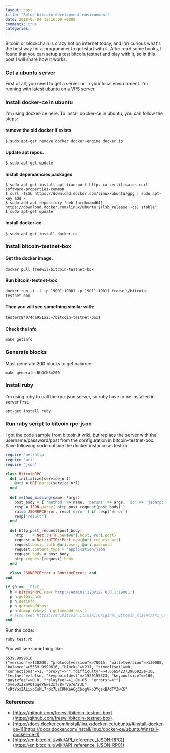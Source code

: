 ```yaml
---
layout: post
title: "Setup bitcoin development environment"
date: 2018-03-04 18:16:09 +0800
comments: true
categories: 
---
```


Bitcoin or blockchain is crazy hot on internet today, and I'm curious what's the best way for a programmer to get start with it. After read some books, I found that you can setup a test bitcoin testnet and play with it, so in this post I will share how it works.

### Get a ubuntu server

First of all, you need to get a server or in your local environment. I'm running with latest ubuntu on a VPS server.

### Install docker-ce in ubuntu

I'm using docker-ce here. To install docker-ce in ubuntu, you can follow the steps:

#### remove the old docker if exists
```
$ sudo apt-get remove docker docker-engine docker.io
```

#### Update apt repos.
```
$ sudo apt-get update

```
#### Install dependencies packages

```
$ sudo apt-get install apt-transport-https ca-certificates curl software-properties-common
$ curl -fsSL https://download.docker.com/linux/ubuntu/gpg | sudo apt-key add -
$ sudo add-apt-repository "deb [arch=amd64] https://download.docker.com/linux/ubuntu $(lsb_release -cs) stable"
$ sudo apt-get update
```



#### Install docker-ce
```
$ sudo apt-get install docker-ce
```


### Install bitcoin-testnet-box
#### Get the docker image.
```
docker pull freewil/bitcoin-testnet-box

```
#### Run bitcoin-testnet-box
```
docker run -t -i -p 19001:19001 -p 19011:19011 freewil/bitcoin-testnet-box
```
#### Then you will see something similar with:
```
tester@84074da951a2:~/bitcoin-testnet-box$
```
#### Check the info
```
make getinfo
```

### Generate blocks

Must generate 200 blocks to get balance
```
make generate BLOCKS=200
```

### Install ruby
I'm using ruby to call the rpc-json server, so ruby have to be installed in server first.
```
apt-get install ruby
```
### Run ruby script to bitcoin rpc-json

I got the code sample from bitcoin.it wiki, but replace the server with the username/password/post from the configuration in bitcoin-testnet-box. Save following code outside the docker instance as test.rb

``` ruby
require 'net/http'
require 'uri'
require 'json'
 
class BitcoinRPC
  def initialize(service_url)
    @uri = URI.parse(service_url)
  end
 
  def method_missing(name, *args)
    post_body = { 'method' => name, 'params' => args, 'id' => 'jsonrpc' }.to_json
    resp = JSON.parse( http_post_request(post_body) )
    raise JSONRPCError, resp['error'] if resp['error']
    resp['result']
  end
 
  def http_post_request(post_body)
    http    = Net::HTTP.new(@uri.host, @uri.port)
    request = Net::HTTP::Post.new(@uri.request_uri)
    request.basic_auth @uri.user, @uri.password
    request.content_type = 'application/json'
    request.body = post_body
    http.request(request).body
  end
 
  class JSONRPCError < RuntimeError; end
end
 
if $0 == __FILE__
  h = BitcoinRPC.new('http://admin1:123@127.0.0.1:19001')
  p h.getbalance
  p h.getinfo
  p h.getnewaddress
  p h.dumpprivkey( h.getnewaddress )
  # also see: https://en.bitcoin.it/wiki/Original_Bitcoin_client/API_Calls_list
end

```

Run the code:
```
ruby test.rb
```
You will see something like:
```
5539.9999616
{"version"=>130200, "protocolversion"=>70015, "walletversion"=>130000, "balance"=>5539.9999616, "blocks"=>211, "timeoffset"=>0, "connections"=>1, "proxy"=>"","difficulty"=>4.656542373906925e-10, "testnet"=>false, "keypoololdest"=>1520155323, "keypoolsize"=>100, "paytxfee"=>0.0, "relayfee"=>1.0e-05, "errors"=>""}
"mve5QiJZmVQTGqeYNwi3xf78vrVp7eArJL"
"cRtYox2ALixpCuhL7rdx7LzCKMKaA6gCbogVkb3YgsxBAdTYZwK6"
```



### References
* [https://github.com/freewil/bitcoin-testnet-box](https://github.com/freewil/bitcoin-testnet-box)
* [https://docs.docker.com/install/linux/docker-ce/ubuntu/#install-docker-ce-1](https://docs.docker.com/install/linux/docker-ce/ubuntu/#install-docker-ce-1)
* [https://en.bitcoin.it/wiki/API_reference_(JSON-RPC)](https://en.bitcoin.it/wiki/API_reference_(JSON-RPC))